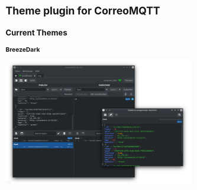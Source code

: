 # Theme plugin for CorreoMQTT

## Current Themes

### BreezeDark
![BreezeDark](screenshots/BreezeDark.png#2)
